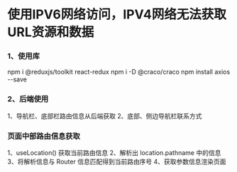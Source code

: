 # 使用IPV6网络访问，IPV4网络无法获取URL资源和数据

###  1、使用库
npm i @reduxjs/toolkit react-redux
npm i -D @craco/craco
npm install axios --save

### 2、后端使用
1、导航栏、底部栏路由信息从后端获取
2、底部、侧边导航栏联系方式




### 页面中部路由信息获取
1、useLocation() 获取当前路由信息
2、解析出 location.pathname 中的信息
3、将解析信息与 Router 信息匹配得到当前路由序号
4、获取参数信息渲染页面